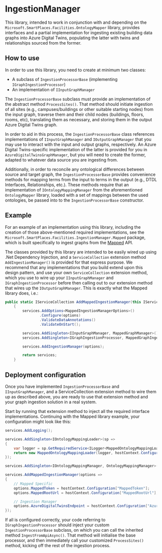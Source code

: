 # IngestionManager

This library, intended to work in conjunction with and depending on the `Microsoft.SmartPlaces.Facilities.OntologyMapper` library, provides interfaces and a partial implementation for ingesting existing building data graphs into Azure Digital Twins, populating the latter with twins and relationships sourced from the former.

## How to use

In order to use this library, you need to create at minimum two classes:

* A subclass of `IngestionProcessorBase` (implementing `IGraphIngestionProcessor`)
* An implementation of `IInputGraphManager`

The `IngestionProcessorBase` subclass must provide an implementation of the abstract method `ProcessSites()`. That method should initiate ingestion of all sites (e.g., campuses/buildings or other suitable starting nodes) from the input graph, traverse them and their child nodes (buildings, floors, rooms, etc), translating them as necessary, and storing them in the output Azure Digital Twins graph. 

In order to aid in this process, the `IngestionProcessorBase` class references implementations of `IInputGraphManager` and `IOutputGraphManager` that you may use to interact with the input and output graphs, respectively. An Azure Digital Twins-specific implementation of the latter is provided for you in `AzureDigitalTwinsGraphManager`, but you will need to create the former, adapted to whatever data source you are ingesting from.

Additionally, in order to reconcile any ontological differences between source and target graph, the `IngestionProcessorBase` provides convenience methods for mapping terms from the input to terms in the output (e.g., DTDL Interfaces, Relationships, etc.). These methods require that an implementation of `IOntologyMappingManager` from the aforementioned `OntologyMapper` library, loaded with a set of mappings between the used ontologies, be passed into to the `IngestionProcessorBase` constructor.

## Example

For an example of an implementation using this library, including the creation of those above-mentioned required implementations, see the `Microsoft.SmartPlaces.Facilities.IngestionManager.Mapped` package, which is built specifically to ingest graphs from the [Mapped](https://app.mapped.com/) API. 

The classes provided by this library are intended to be easily wired up using .Net Dependency Injection, and a `ServiceCollection` extension method `AddIngestionManager()` is provided for that express purpose. We recommend that any implementations that you build extend upon this design pattern, and use your own `ServiceCollection` extension method, which you use to wire up your `IInputGraphManager` and `IGraphIngestionProcessor` before then calling out to our extension method that wires up the `IOutputGraphManager`. This is exactly what the Mapped library does, i.e.:

```csharp
public static IServiceCollection AddMappedIngestionManager(this IServiceCollection services, Action<MappedIngestionManagerOptions> options)
    {
        services.AddOptions<MappedIngestionManagerOptions>()
                .Configure(options)
                .ValidateDataAnnotations()
                .ValidateOnStart();

        services.AddSingleton<IInputGraphManager, MappedGraphManager>();
        services.AddSingleton<IGraphIngestionProcessor, MappedGraphIngestionProcessor<MappedIngestionManagerOptions>>();

        services.AddIngestionManager(options);

        return services;
    }
```

## Deployment configuration

Once you have implemented `IngestionProcessorBase` and `IInputGraphManager`, and a ServiceCollection extension method to wire them up as described above, you are ready to use that extension method and your graph ingestion solution in a real system. 

Start by running that extension method to inject all the required interface implementations. Continuing with the Mapped library example, your configuration might look like this:

```csharp
services.AddLogging();

services.AddSingleton<IOntologyMappingLoader>(sp =>
{
    var logger = sp.GetRequiredService<ILogger<MappedOntologyMappingLoader>>();
    return new MappedOntologyMappingLoader(logger, hostContext.Configuration["ontologyMappingFilename"]);
});

services.AddSingleton<IOntologyMappingManager, OntologyMappingManager>();

services.AddMappedIngestionManager(options =>
{
    // Mapped Specific
    options.MappedToken = hostContext.Configuration["MappedToken"];
    options.MappedRootUrl = hostContext.Configuration["MappedRootUrl"];

    // Ingestion Manager
    options.AzureDigitalTwinsEndpoint = hostContext.Configuration["AzureDigitalTwinsEndpoint"];
});
```

If all is configured correctly, your code referring to `IGraphIngestionProcessor` should inject your custom `IngestionProcessorBase` subclass, on which you can call the inherited method `IngestFromApiAsync()`. That method will initialise the base processor, and then immediately call your customized `ProcessSites()` method, kicking off the rest of the ingestion process.